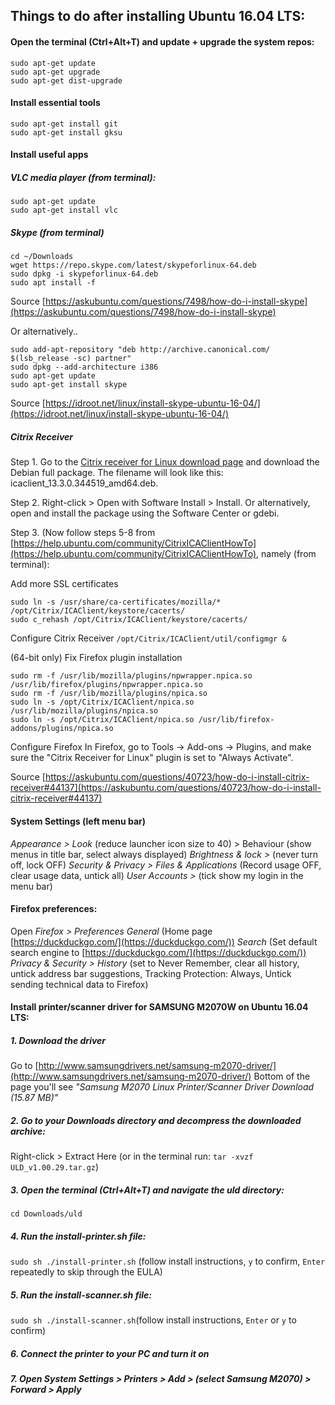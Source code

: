 ## Things to do after installing Ubuntu 16.04 LTS:

#### Open the terminal (Ctrl+Alt+T) and update + upgrade the system repos:
```
sudo apt-get update
sudo apt-get upgrade
sudo apt-get dist-upgrade
```
#### Install essential tools
```
sudo apt-get install git
sudo apt-get install gksu
```
#### Install useful apps

##### VLC media player (from terminal):
```
sudo apt-get update
sudo apt-get install vlc
```

##### Skype (from terminal)
```
cd ~/Downloads
wget https://repo.skype.com/latest/skypeforlinux-64.deb
sudo dpkg -i skypeforlinux-64.deb
sudo apt install -f
```
Source [https://askubuntu.com/questions/7498/how-do-i-install-skype](https://askubuntu.com/questions/7498/how-do-i-install-skype)

Or alternatively..
```
sudo add-apt-repository "deb http://archive.canonical.com/ $(lsb_release -sc) partner"
sudo dpkg --add-architecture i386
sudo apt-get update
sudo apt-get install skype
```
Source [https://idroot.net/linux/install-skype-ubuntu-16-04/](https://idroot.net/linux/install-skype-ubuntu-16-04/)

##### Citrix Receiver

Step 1. Go to the [Citrix receiver for Linux download page](https://www.citrix.com/downloads/citrix-receiver/linux/receiver-for-linux-latest.html) and download the Debian full package. The filename will look like this: icaclient_13.3.0.344519_amd64.deb.

Step 2. Right-click > Open with Software Install > Install. Or alternatively, open and install the package using the Software Center or gdebi.

Step 3. (Now follow steps 5-8 from [https://help.ubuntu.com/community/CitrixICAClientHowTo](https://help.ubuntu.com/community/CitrixICAClientHowTo), namely (from terminal):

Add more SSL certificates
```
sudo ln -s /usr/share/ca-certificates/mozilla/* /opt/Citrix/ICAClient/keystore/cacerts/
sudo c_rehash /opt/Citrix/ICAClient/keystore/cacerts/
```

Configure Citrix Receiver
`/opt/Citrix/ICAClient/util/configmgr &`

(64-bit only) Fix Firefox plugin installation
```
sudo rm -f /usr/lib/mozilla/plugins/npwrapper.npica.so /usr/lib/firefox/plugins/npwrapper.npica.so
sudo rm -f /usr/lib/mozilla/plugins/npica.so
sudo ln -s /opt/Citrix/ICAClient/npica.so /usr/lib/mozilla/plugins/npica.so
sudo ln -s /opt/Citrix/ICAClient/npica.so /usr/lib/firefox-addons/plugins/npica.so
```

Configure Firefox
In Firefox, go to Tools -> Add-ons -> Plugins, and make sure the "Citrix Receiver for Linux" plugin is set to "Always Activate".

Source [https://askubuntu.com/questions/40723/how-do-i-install-citrix-receiver#44137](https://askubuntu.com/questions/40723/how-do-i-install-citrix-receiver#44137)

#### System Settings (left menu bar)
*Appearance > Look* (reduce launcher icon size to 40) > Behaviour (show menus in title bar, select always displayed)
*Brightness & lock >* (never turn off, lock OFF)
*Security & Privacy > Files & Applications* (Record usage OFF, clear usage data, untick all)
*User Accounts >* (tick show my login in the menu bar)

#### Firefox preferences:
Open *Firefox > Preferences*
*General* (Home page [https://duckduckgo.com/](https://duckduckgo.com/))
*Search* (Set default search engine to [https://duckduckgo.com/](https://duckduckgo.com/))
*Privacy & Security > History* (set to Never Remember, clear all history, untick address bar suggestions, Tracking Protection: Always, Untick sending technical data to Firefox)

#### Install printer/scanner driver for SAMSUNG M2070W on Ubuntu 16.04 LTS:

##### 1. Download the driver 
Go to [http://www.samsungdrivers.net/samsung-m2070-driver/](http://www.samsungdrivers.net/samsung-m2070-driver/)
Bottom of the page you'll see *"Samsung M2070 Linux Printer/Scanner Driver Download (15.87 MB)"*

##### 2. Go to your Downloads directory and decompress the downloaded archive:
Right-click > Extract Here
(or in the terminal run: `tar -xvzf ULD_v1.00.29.tar.gz`)

##### 3. Open the terminal (Ctrl+Alt+T) and navigate the uld directory:
```cd Downloads/uld```

##### 4. Run the install-printer.sh file:
`sudo sh ./install-printer.sh` (follow install instructions, `y` to confirm, `Enter` repeatedly to skip through the EULA)

##### 5. Run the install-scanner.sh file:
`sudo sh ./install-scanner.sh`(follow install instructions, `Enter` or `y` to confirm)

##### 6. Connect the printer to your PC and turn it on

##### 7. Open System Settings > Printers > Add > (select Samsung M2070) > Forward > Apply




